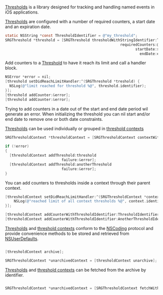[Thresholds](Thresholds/SRGThreshold.h) is a library designed for tracking and handling named events in iOS applications.

[Thresholds](Thresholds/SRGThreshold.h) are configured with a number of required counters, a start date and an expiration date.

```objective-c
static NSString *const ThresholdIdentifier = @"my_threshold";
SRGThreshold *threshold = [SRGThreshold thresholdWithStringIdentifier:ThresholdIdentifier
                                                     requiredCounters:@2
                                                            startDate:startDate
                                                              endDate:endDate];
```

Add counters to a [Threshold](Thresholds/SRGThreshold.h) to have it reach its limit and call a handler block. 

```objective-c
NSError *error = nil;
[threshold setDidReachLimitHandler:^(SRGThreshold *treshold) {
  NSLog(@"limit reached for threshold %@", threshold.identifier);
}];
[threshold addCounter:&error];
[threshold addCounter:&error];
```

Trying to add counters in a date out of the start and end date period wil generate an error. When initializing the threshold you can nil start and/or end date to remove one or both date constraints.

[Thresholds](Thresholds/SRGThreshold.h) can be used individually or grouped in [threshold contexts](Thresholds/SRGThresholdContext.h)

```objective-c
SRGThresholdContext *thresholdContext = [SRGThresholdContext contextWithStringIdentifier:ContextIdentifier
                                                                                 failure:&error];
if (!error)
{
  [thresholdContext addThreshold:threshold
                          failure:&error];
  [thresholdContext addThreshold:anotherThreshold
                          failure:&error];
}
```

You can add counters to thresholds inside a context through their parent context.

```objective-c
[thresholdContext setDidReachLimitHandler:^(SRGThresholdContext *context) {
    NSLog(@"reached limit of all context thresholds %@", context.identifier);
}];

[thresholdContext addCounterWithThresholdIdentifier:ThresholdIdentifier                                                                                             failure:&error];
[thresholdContext addCounterWithThresholdIdentifier:AnotherThresholdIdentifier                                                                                      failure:&error];
```

[Thresholds](Thresholds/SRGThreshold.h) and [threshold contexts](Thresholds/SRGThresholdContext.h) conform to the  [NSCoding](https://developer.apple.com/library/ios/#documentation/Cocoa/Reference/Foundation/Protocols/NSCoding_Protocol/Reference/Reference.html) protocol and provide convenience methods to be stored and retrieved from [NSUserDefaults](https://developer.apple.com/library/mac/documentation/Cocoa/Reference/Foundation/Classes/nsuserdefaults_Class/Reference/Reference.html). 

```objective-c

[thresholdContext archive];

SRGThresholdContext *unarchivedContext = [thresholdContext unarchive];

```

[Thresholds](Thresholds/SRGThreshold.h) and [threshold contexts](Thresholds/SRGThresholdContext.h) can be fetched from the archive by identifier.

```objective-c

SRGThresholdContext *unarchivedContext = [SRGThresholdContext fetchWithStringIdentifier:ThresholdIdentifier];

```
